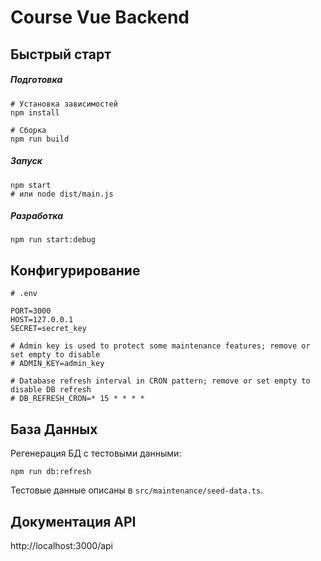 # Course Vue Backend

## Быстрый старт

##### Подготовка
```shell script
# Установка зависимостей
npm install

# Сборка
npm run build
```

##### Запуск

```shell script
npm start
# или node dist/main.js
```

##### Разработка

```shell script
npm run start:debug
```

## Конфигурирование

```dotenv
# .env

PORT=3000
HOST=127.0.0.1
SECRET=secret_key

# Admin key is used to protect some maintenance features; remove or set empty to disable
# ADMIN_KEY=admin_key

# Database refresh interval in CRON pattern; remove or set empty to disable DB refresh
# DB_REFRESH_CRON=* 15 * * * *

```

## База Данных

Регенерация БД с тестовыми данными:
```shell script
npm run db:refresh
```

Тестовые данные описаны в `src/maintenance/seed-data.ts`.

## Документация API

http://localhost:3000/api
